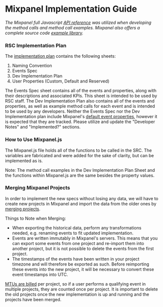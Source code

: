 # Mixpanel Implementation Guide 

_The Mixpanel full Javascript [API reference](https://developer.mixpanel.com/docs/javascript-full-api-reference) was utilized when developing the method calls and method call examples. Mixpanel also offers a complete source code [example library](https://github.com/mixpanel/mixpanel-js)._

### RSC Implementation Plan
The [implementation plan](https://docs.google.com/spreadsheets/d/1lqBAx5N1Dn4QFrwh_JoxtfObtnspct16oYS3RlSRI44/edit?usp=sharing) contains the following sheets:
1. Naming Convention
2. Events Spec
3. Dev Implementation Plan
4. User Properties (Custom, Default and Reserved)

The Events Spec sheet contains all of the events and properties, along with their descriptions and associated KPIs. This sheet is intended to be used by RSC staff. The Dev Implementation Plan also contains all of the events and properties, as well as example method calls for each event and is intended to be used by any developers. Neither the Events Spec nor the Dev Implementation plan include Mixpanel's [default event properties](https://help.mixpanel.com/hc/en-us/articles/115004613766-Default-Properties-Collected-by-Mixpanel), however it is expected that they are tracked. Please utilize and update the "Developer Notes" and "Implemented?" sections.

### How to Use Mixpanel.js
The Mixpanel.js file holds all of the functions to be called in the SRC. The variables are fabricated and were added for the sake of clarity, but can be implemented as is. 

Note: The method call examples in the Dev Implementation Plan Sheet and the functions within Mixpanel.js are the same besides the property values.

### Merging Mixpanel Projects
In order to implement the new specs without losing any data, we will have to create new projects in Mixpanel and import the data from the older ones by [merging projects](https://help.mixpanel.com/hc/en-us/articles/115004493763-Merge-Or-Combine-Mixpanel-Projects?auth_token=eyJ0eXAiOiJKV1QiLCJhbGciOiJIUzI1NiJ9.eyJhY2NvdW50X2lkIjoxODAzMDQ2LCJ1c2VyX2lkIjo2NzE0MDgxNjg4NTk2LCJ0aWNrZXRfaWQiOjQzODc2OSwiZGVmbGVjdGlvbl9pZCI6NzIwNTkyNTk1MTUwOCwiYXJ0aWNsZXMiOlsxMTUwMDQ0OTM3NjMsMzYwMDIwNDYxOTUyLDM2MDAzMzI0ODkzMl0sInRva2VuIjpudWxsLCJleHAiOjE2NTg0MjY5NjN9.zRg1HrloF-AUqI4xQDIZ46aSpiaqHpJYq6JCCuzW4O4&solved=0). 

Things to Note when Merging:
* When exporting the historical data, perform any transformations needed, e.g. renaming events to fit updated implementation. 
* Events are written immutably in Mixpanel's servers. This means that you can export some events from one project and re-import them into another project, but it is not possible to delete the events from the first project. 
* The timestamps of the events have been written in your project timezone and will therefore be exported as such. Before reimporting these events into the new project, it will be necessary to convert these event timestamps into UTC.

[MTUs are billed](https://help.mixpanel.com/hc/en-us/articles/360001465686) per project, so if a user performs a qualifying event in multiple projects, they are counted once per project. It is important to delete the old projects once the new implementation is up and running and the projects have been merged.
